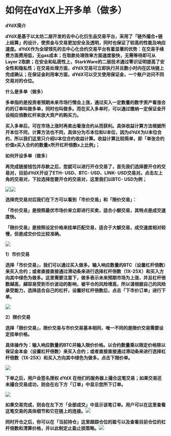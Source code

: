# 如何在dYdX上开多单（做多）

**dYdX简介**

**dYdX是基于以太坊二层开发的去中心化衍生品交易平台，采用了「链外撮合+链上结算」的设计，使资金与交易更加安全及透明，同时也保证了较高的性能及响应速度。dYdX作为全球领先的去中心化合约交易平台有着显著的优势：在交易手续费方面费用低，无gas成本；在取款处理效率方面速度极快，无需等待即可从Layer 2取款；在安全和私密性上，StarkWare的二层技术通过零识证明提高了安全性和隐私性；在交易处理方面，dYdX交易可立即执行并且数小时内在区块链上完成确认；在保证金利用率方面，dYdX可以交叉使用保证金，一个账户访问不同交易对的仓位。**

**什么是多单（做多）**

**多单指的是投资者预期未来市场行情会上涨，通过买入一定数量的数字资产看涨合约的订单叫做多单，同时也叫做多。而在买入多单时，可以通过缴纳一定保证金开设相应倍数杠杆来放大资产的购买力。**

**买入多单后，可在市场上涨时再卖出看涨合约从而获利。具体收益计算方法根据所开本位不同，计算方法也不同，具体分为币本位和U本位，因为dYdX为U本位合约，所以我们这里只介绍U本位合约收益计算。收益计算比较简单，即「单张合约价值x买入合约的数量x所开杠杆倍数x上比例」；**

**如何开设多单（做多）**

**再完成链接钱包并存款之后，您就可以进行开仓交易了，首先我们选择要开仓的交易对，目前dYdX开设了ETH- USD、BTC- USD、LINK- USD交易对。点击左上角的交易对，下拉选择您要开仓的交易对，这里我们以BTC- USD为例；**

![](https://lh3.googleusercontent.com/aJP1FAU67fdEw4WCjbALYa0\_J6HL8xTwlKCJNBiHFRDvIeSZtox9Zy7fTqf8MPGpF41WLh0Wgaiw5QOeHkBzwYSc9xd01gHqn8jrzk8Rxij5vsz-N6JXcdCHP8gRHYHWHSzRXgNY=s0)![](https://lh6.googleusercontent.com/gnvEvxO0qfu1rCMbV1Ml9\_xYdit3uaOMOvQn8eCf7lQcVZkQPuZtwkp6Jbot2I9uNx8rLfh3zt0IwftmuEhEaYltD0bGY7FIYGx38Jc3tyhco1140o89Ao4E85bByGNvop3gABP2=s0)

**选择完交易对后我们在下方可以看到「市价交易」和「限价交易」：**

**「市价交易」是按照最优市场价来立即进行买卖，适合小额交易，其特点是成交速度快。**

**「限价交易」是按照设定价格来挂单匹配交易，适合于大额交易，成交速度相对较慢，但是成交价位比较准确。**

![](https://lh4.googleusercontent.com/ynnQqHA2mimG382Zp6o\_LFPPkUtvpjMm1SM4CXUkN6W1-Cnq1mQelyI1heOnqY9azZJfa41tLfrNAlvOcUmoR\_mbETlEfESl43wJFE6a7LvuhhL4ih4MuPn75QV0BOZBrw-ce73u=s0)

**1）市价交易**

**选择「市价交易」，我们可以通过买入做多。输入响应数量的BTC（设置杠杆倍数）来买入合约；或者直接直接通过滑动条来进行选择杠杆倍数（1X-25X）和买入方向其中绿色为做多。这里需要注意下，做多表示未来预期市场为上涨，并且杠杆倍数越高，越容易受到币价波动的影响，被平仓的风险增高，所以请根据自己的风险承受能力，选择适合自己的杠杆，设置好杠杆倍数后，点击「下市价订单」进行下单。**

![](https://lh4.googleusercontent.com/YLoJW7hxKpAhGFhrOgK5ztDXRm22D6CRLCWhe8Cjw6u3y79we9rENkHQLi\_j9I8Bf2llfyYA6KF-eGeWiq2Lg8IgM9LraLeCXghwAhBLGeFBxX\_01xRgHSkXWJCreBXjpIWXk7ye=s0)

**2）限价交易**

**选择「限价交易」，限价交易与市价交易基本相同，唯一不同的是限价交易需要设定挂单价格。**

**具体操作为：输入响应数量的BTC并输入限价价格。以合约数量乘以限定价格除以保证金本金（设置杠杆倍数）来买入合约；或者直接直接通过滑动条来进行选择杠杆倍数（1X-25X）和买入方向其中绿色为做多。点击下限价单。**

![](https://lh6.googleusercontent.com/hHSWw9LGv\_ejJxmH1Enpx4CNLvvU4FrYpJxotoIWH7tKWIP2iKJ7uuLAE-bHk1XynMCTr9Viccs25dBC21FKp-R3u4zqb5JntBMUc3NkDs7BQyaCXihCcJqNserGS0Kk6dmr5lhg=s0)

**下单之后，用户会签名授权 dYdX 在他们的服务器上撮合这笔交易；如果交易还未撮合交易成功，则会在右下方「订单」中显示您所下订单。**

![](https://lh3.googleusercontent.com/T-PdR-uLnvNmxftg5mrZ0WjhdWNyOVqlg3yRmGiXh\_uZwThI4xRm3AkvrxzIsa6G9AffEyFw1t-D6I8TCsz5Efxr\_atFP1ZzNd\_TxTrj-7onghP4UyyvEd9EjvN2HiMzLkBygXiE=s0)

**如果交易完成，则会在左下方「全部成交」中显示该笔订单。用户可以在这里查看这笔交易的具体细节和它在链上的连接。**![](https://lh5.googleusercontent.com/zvDeq-7vm-DzTaKXYZlaR-255\_0OyNKvG9vFKy-hYgD0kPPXs11V\_e4IvjYAkPrhblGGbAp6V9vc3JWSoTwuC\_aELLa59ZOrO7TDVfU4lX0-9ZyUHiEwMZsIQHWza5YMU77PrVna=s0)

**同时开仓之后，你可以在「当前持仓」这里跟踪仓位的盈亏以及查看目前仓位的杠杆倍数和清算价格，并以此制定止盈止损策略。**![](https://lh3.googleusercontent.com/g-GNZ1pN5GnEJ1wrh-L2XrlIPkK79\_Ub9IzaOju3nI-CVTsp0jHxUtbOheNthXGwZdsrFPl-2ZW1dNOJ\_7Sniag7XrMZ2vv-WSZtuwlfgMQbgIhOzUoIKo5w-akZzf\_4Xc7Ffw6T=s0)
